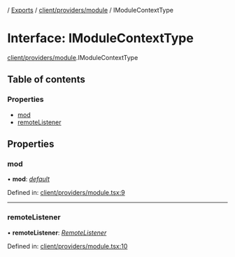 [](../README.md) / [Exports](../modules.md) / [client/providers/module](../modules/client_providers_module.md) / IModuleContextType

# Interface: IModuleContextType

[client/providers/module](../modules/client_providers_module.md).IModuleContextType

## Table of contents

### Properties

- [mod](client_providers_module.imodulecontexttype.md#mod)
- [remoteListener](client_providers_module.imodulecontexttype.md#remotelistener)

## Properties

### mod

• **mod**: [*default*](../classes/base_root_module.default.md)

Defined in: [client/providers/module.tsx:9](https://github.com/onzag/itemize/blob/3efa2a4a/client/providers/module.tsx#L9)

___

### remoteListener

• **remoteListener**: [*RemoteListener*](../classes/client_internal_app_remote_listener.remotelistener.md)

Defined in: [client/providers/module.tsx:10](https://github.com/onzag/itemize/blob/3efa2a4a/client/providers/module.tsx#L10)
